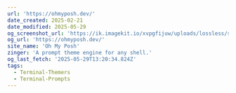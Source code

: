 ```yaml
---
url: 'https://ohmyposh.dev/'
date_created: 2025-02-21
date_modified: 2025-05-29
og_screenshot_url: 'https://ik.imagekit.io/xvpgfijuw/uploads/lossless/screenshots/20250529_Oh_my_Posh_og_screenshot.jpeg'
og_url: 'https://ohmyposh.dev/'
site_name: 'Oh My Posh'
zinger: 'A prompt theme engine for any shell.'
og_last_fetch: '2025-05-29T13:20:34.824Z'
tags:
  - Terminal-Themers
  - Terminal-Prompts
---
```


